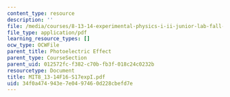```yaml
---
content_type: resource
description: ''
file: /media/courses/8-13-14-experimental-physics-i-ii-junior-lab-fall-2016-spring-2017/34f0a474943e7e0497460d228cbefd7e_MIT8_13-14F16-S17expI.pdf
file_type: application/pdf
learning_resource_types: []
ocw_type: OCWFile
parent_title: Photoelectric Effect
parent_type: CourseSection
parent_uid: 012572fc-f382-c70b-fb3f-018c24c0232b
resourcetype: Document
title: MIT8_13-14F16-S17expI.pdf
uid: 34f0a474-943e-7e04-9746-0d228cbefd7e
---
```

